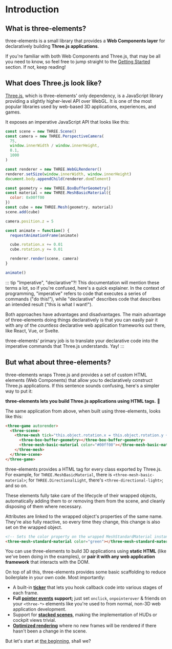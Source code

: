 # Introduction

## What is three-elements?

three-elements is a small library that provides a **Web Components layer** for declaratively building **Three.js applications**.

If you're familiar with both Web Components and Three.js, that may be all you need to know, so feel free to jump straight to the [Getting Started](./getting-started.html) section. If not, keep reading!

## What does Three.js look like?

[Three.js](https://threejs.org/), which is three-elements' only dependency, is a JavaScript library providing a slightly higher-level API over WebGL. It is one of the most popular libraries used by web-based 3D applications, experiences, and games.

It exposes an imperative JavaScript API that looks like this:

```js
const scene = new THREE.Scene()
const camera = new THREE.PerspectiveCamera(
  75,
  window.innerWidth / window.innerHeight,
  0.1,
  1000
)

const renderer = new THREE.WebGLRenderer()
renderer.setSize(window.innerWidth, window.innerHeight)
document.body.appendChild(renderer.domElement)

const geometry = new THREE.BoxBufferGeometry()
const material = new THREE.MeshBasicMaterial({
  color: 0x00ff00
})
const cube = new THREE.Mesh(geometry, material)
scene.add(cube)

camera.position.z = 5

const animate = function() {
  requestAnimationFrame(animate)

  cube.rotation.x += 0.01
  cube.rotation.y += 0.01

  renderer.render(scene, camera)
}

animate()
```

::: tip "Imperative", "declarative"?!
This documentation will mention these terms a lot, so if you're confused, here's a quick explainer. In the context of programming, "imperative" refers to code that executes a series of commands ("do this!"), while "declarative" describes code that describes an intended result ("this is what I want!").

Both approaches have advantages and disadvantages. The main advantage of three-elements doing things declaratively is that you can easily pair it with any of the _countless_ declarative web application frameworks out there, like React, Vue, or Svelte.

three-elements' primary job is to translate your declarative code into the imperative commands that Three.js understands. Yay!
:::

## But what about three-elements?

three-elements wraps Three.js and provides a set of custom HTML elements (Web Components) that allow you to declaratively construct Three.js applications. If this sentence sounds confusing, here's a simpler way to put it:

**three-elements lets you build Three.js applications using HTML tags.** 🤯

The same application from above, when built using three-elements, looks like this:

```html
<three-game autorender>
  <three-scene>
    <three-mesh tick="this.object.rotation.x = this.object.rotation.y += 0.1">
      <three-box-buffer-geometry></three-box-buffer-geometry>
      <three-mesh-basic-material color="#00ff00"></three-mesh-basic-material>
    </three-mesh>
  </three-scene>
</three-game>
```

three-elements provides a HTML tag for every class exported by Three.js. For example, for `THREE.MeshBasicMaterial`, there is `<three-mesh-basic-material>`; for `THREE.DirectionalLight`, there's `<three-directional-light>`; and so on.

These elements fully take care of the lifecycle of their wrapped objects, automatically adding them to or removing them from the scene, and cleanly disposing of them where necessary.

Attributes are linked to the wrapped object's properties of the same name. They're also fully reactive, so every time they change, this change is also set on the wrapped object.

```html
<!-- Sets the color property on the wrapped MeshStandardMaterial instance. -->
<three-mesh-standard-material color="green"></three-mesh-standard-material>
```

You can use three-elements to build 3D applications using **static HTML** (like we've been doing in the examples), or **pair it with any web application framework** that interacts with the DOM.

On top of all this, three-elements provides some basic scaffolding to reduce boilerplate in your own code. Most importantly:

- A built-in [**ticker**](./ticker-events) that lets you hook callback code into various stages of each frame.
- **Full [**pointer events**](./input-events) support;** just set `onclick`, `onpointerover` & friends on your `<three-*>` elements like you're used to from normal, non-3D web application development.
- Support for [**stacked scenes**](/advanced/stacked-scenes/), making the implementation of HUDs or cockpit views trivial.
- [**Optimized rendering**](/advanced/optimized-rendering/) where no new frames will be rendered if there hasn't been a change in the scene.

But let's start at [the beginning](./getting-started.html), shall we?
